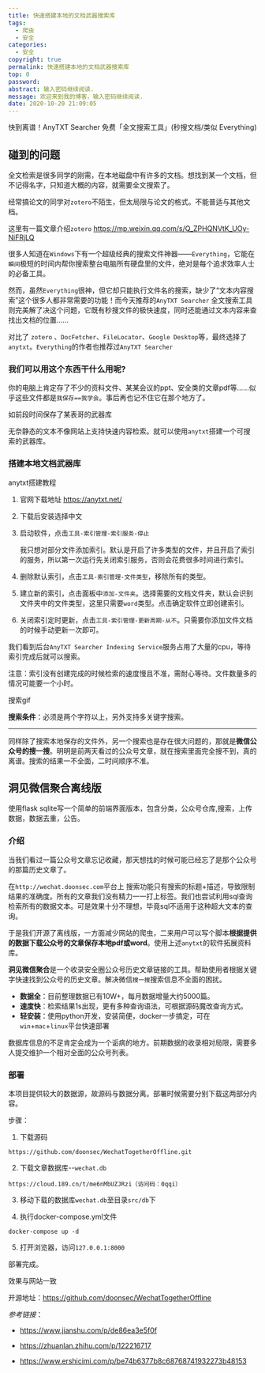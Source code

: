 ```yaml
---
title: 快速搭建本地的文档武器搜索库
tags:
  - 爬虫
  - 安全
categories:
  - 安全
copyright: true
permalink: 快速搭建本地的文档武器搜索库
top: 0
password: 
abstract: 输入密码继续阅读.
message: 欢迎来到我的博客，输入密码继续阅读.
date: 2020-10-20 21:09:05
---
```


快到离谱！AnyTXT Searcher 免费「全文搜索工具」(秒搜文档/类似 Everything)

## 碰到的问题

全文检索是很多同学的刚需，在本地磁盘中有许多的文档。想找到某一个文档，但不记得名字，只知道大概的内容，就需要全文搜索了。

<!--more-->

经常搞论文的同学对`zotero`不陌生，但太局限与论文的格式。不能普适与其他文档。

这里有一篇文章介绍`zotero` https://mp.weixin.qq.com/s/Q_ZPHQNVtK_UOy-NiFRjLQ



很多人知道在`Windows`下有一个超级经典的搜索文件神器——`Everything`，它能在`瞬间`极短的时间内帮你搜索整台电脑所有硬盘里的文件，绝对是每个追求效率人士的必备工具。

然而，虽然`Everything`很神，但它却只能执行文件名的搜索，缺少了“文本内容搜索”这个很多人都非常需要的功能！而今天推荐的`AnyTXT Searcher` 全文搜索工具则完美解了决这个问题，它既有秒搜文件的极快速度，同时还能通过文本内容来查找出文档的位置……

对比了 `zotero` 、`DocFetcher`、`FileLocator`、`Google Desktop`等，最终选择了`anytxt`。`Everything`的作者也推荐过`AnyTXT Searcher`

### 我们可以用这个东西干什么用呢?

你的电脑上肯定存了不少的资料文件、某某会议的ppt、安全类的文章pdf等……似乎这些文件都是`我保存==我学会`。事后再也记不住它在那个地方了。

如前段时间保存了某表哥的武器库

无奈静态的文本不像网站上支持快速内容检索。就可以使用`anytxt`搭建一个可搜索的武器库。


### 搭建本地文档武器库

anytxt搭建教程

1. 官网下载地址 https://anytxt.net/

2. 下载后安装选择中文

3. 启动软件，点击`工具-索引管理-索引服务-停止`

    我只想对部分文件添加索引。默认是开启了许多类型的文件，并且开启了索引的服务，所以第一次运行先关闭索引服务，否则会花费很多时间进行索引。

4. 删除默认索引，点击`工具-索引管理-文件类型`，移除所有的类型。

5. 建立新的索引，点击面板中`添加-文件夹`。选择需要的文档文件夹，默认会识别文件夹中的文件类型，这里只需要`word`类型。点击确定软件立即创建索引。

6. 关闭索引定时更新，点击`工具-索引管理-更新周期-从不`。只需要你添加文件文档的时候手动更新一次即可。

我们看到后台`AnyTXT Searcher Indexing Service`服务占用了大量的cpu，等待索引完成后就可以搜索。

注意：索引没有创建完成的时候检索的速度慢且不准，需耐心等待。文件数量多的情况可能要一个小时。


搜索gif

**搜索条件**：必须是两个字符以上，另外支持多关键字搜索。


---

同样除了搜索本地保存的文件外，另一个搜索也是存在很大问题的，那就是**微信公众号的搜一搜**。明明是前两天看过的公众号文章，就在搜索里面完全搜不到，真的离谱。搜索的结果一不全面，二时间顺序不准。


## 洞见微信聚合离线版

使用flask sqlite写一个简单的前端界面版本，包含分类，公众号仓库,搜索，上传数据，数据去重，公告。

### 介绍

当我们看过一篇公众号文章忘记收藏，那天想找的时候可能已经忘了是那个公众号的那篇历史文章了。

在`http://wechat.doonsec.com`平台上
搜索功能只有搜索的标题+描述，导致限制结果的准确度。所有的文章我们没有精力一一打上标签。我们也尝试利用sql查询检索所有的数据文本。可是效果十分不理想，毕竟sql不适用于这种超大文本的查询。

于是我们开源了离线版，一方面减少网站的爬虫，二来用户可以写个脚本**根据提供的数据下载公众号的文章保存本地pdf或word**。使用上述`anytxt`的软件拓展资料库。


**洞见微信聚合**是一个收录安全圈公众号历史文章链接的工具。帮助使用者根据关键字快速找到公众号的历史文章。解决微信`搜一搜`搜索信息不全面的困扰。


- **数据全**：目前整理数据已有10W+，每月数据增量大约5000篇。
- **速度快**：检索结果1s出现，更有多种查询语法，可根据源码魔改查询方式。
- **轻安装**：使用python开发，安装简便，docker一步搞定，可在`win`+`mac`+`linux`平台快速部署

数据库信息的不足肯定会成为一个诟病的地方。前期数据的收录相对局限，需要多人提交维护一个相对全面的公众号列表。


### 部署

本项目提供较大的数据源，故源码与数据分离。部署时候需要分别下载这两部分内容。

步骤：

1. 下载源码

```
https://github.com/doonsec/WechatTogetherOffline.git
```
2. 下载文章数据库--`wechat.db`

```
https://cloud.189.cn/t/me6nMbUZJRzi（访问码：0qqi）
```

3. 移动下载的数据库`wechat.db`至目录`src/db`下

4. 执行docker-compose.yml文件
```
docker-compose up -d
```
5. 打开浏览器，访问`127.0.0.1:8000`

部署完成。

效果与网站一致

开源地址：https://github.com/doonsec/WechatTogetherOffline



*参考链接*：


- https://www.jianshu.com/p/de86ea3e5f0f

- https://zhuanlan.zhihu.com/p/122216717


- https://www.ershicimi.com/p/be74b6377b8c68768741932273b48153
















